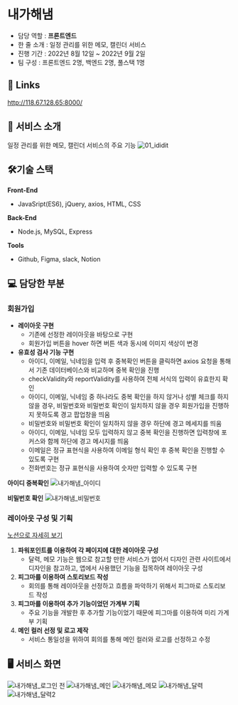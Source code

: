 # 내가해냄
- 담당 역할 : **프론트엔드**
- 한 줄 소개 : 일정 관리를 위한 메모, 캘린더 서비스
- 진행 기간 : 2022년 8월 12일 ~ 2022년 9월 2일
- 팀 구성 : 프론트엔드 2명, 백엔드 2명, 풀스택 1명

## 🔗 Links
http://118.67.128.65:8000/

## 📝 서비스 소개
일정 관리를 위한 메모, 캘린더 서비스의 주요 기능
![01_ididit](https://user-images.githubusercontent.com/108252916/208392606-c12f933d-6f47-4a21-88ff-30c6f5229475.png)

## 🛠️기술 스택

**Front-End**
- JavaSript(ES6), jQuery, axios, HTML, CSS

**Back-End**
- Node.js, MySQL, Express

**Tools**
- Github, Figma, slack, Notion 

## 💻 담당한 부분

### 회원가입

- **레이아웃 구현**
    - 기존에 선정한 레이아웃을 바탕으로 구현
    - 회원가입 버튼을 hover 하면 버튼 색과 동시에 이미지 색상이 변경
- **유효성 검사 기능 구현**
    - 아이디, 이메일, 닉네임을 입력 후 중복확인 버튼을 클릭하면 axios 요청을 통해서 기존 데이터베이스와 비교하며 중복 확인을 진행
    - checkValidity와 reportValidity를 사용하여 전체 서식의 입력이 유효한지 확인
    - 아이디, 이메일, 닉네임 중 하나라도 중복 확인을 하지 않거나 성별 체크를 하지 않을 경우, 비밀번호와 비밀번호 확인이 일치하지 않을 경우 회원가입을 진행하지 못하도록 경고 팝업창을 띄움
    - 비밀번호와 비밀번호 확인이 일치하지 않을 경우 하단에 경고 메세지를 띄움
    - 아이디, 이메일, 닉네임 모두 입력하지 않고 중복 확인을 진행하면 입력창에 포커스와 함께 하단에 경고 메시지를 띄움
    - 이메일은 정규 표현식을 사용하여 이메일 형식 확인 후 중복 확인을 진행할 수 있도록 구현
    - 전화번호는 정규 표현식을 사용하여 숫자만 입력할 수 있도록 구현

**아이디 중복확인**
![내가해냄_아이디](https://user-images.githubusercontent.com/108252916/208393546-f58654fd-b13f-4bc7-9b51-8119aa147a93.gif)

**비밀번호 확인**
![내가해냄_비밀번호](https://user-images.githubusercontent.com/108252916/208393789-7326f441-7bae-45d9-9b7f-a9b0b91e49f6.gif)

### 레이아웃 구성 및 기획
[노션으로 자세히 보기](https://leesurim.notion.site/60c1dea916244a1caa5ed12de34c6ac2?v=c8d39532fbf3419389c940d201b1d933)  
1. **파워포인트를 이용하여 각 페이지에 대한 레이아웃 구성**
    - 달력, 메모 기능은 웹으로 참고할 만한 서비스가 없어서 디자인 관련 사이트에서 디자인을 참고하고, 앱에서 사용했던 기능을 접목하여 레이아웃 구성
2. **피그마를 이용하여 스토리보드 작성**
    - 회의를 통해 레이아웃을 선정하고 흐름을 파악하기 위해서 피그마로 스토리보드 작성
3. **피그마를 이용하여 추가 기능이었던 가계부 기획**
    - 주요 기능을 개발한 후 추가할 기능이었기 때문에 피그마를 이용하여 미리 가계부 기획
4. **메인 컬러 선정 및 로고 제작**
    - 서비스 통일성을 위하여 회의를 통해 메인 컬러와 로고를 선정하고 수정

## 🖥️ 서비스 화면
![내가해냄_로그인 전](https://user-images.githubusercontent.com/108252916/210795480-0dbabab2-15d7-4813-92ab-4be6a04724c8.png)
![내가해냄_메인](https://user-images.githubusercontent.com/108252916/210795517-ca660267-790a-4cc6-b041-1143228600f5.png)
![내가해냄_메모](https://user-images.githubusercontent.com/108252916/210795557-188369f9-90fb-4627-8481-ac69b45966b7.png)
![내가해냄_달력](https://user-images.githubusercontent.com/108252916/210795573-bd388942-c3d7-4f84-8f43-34ff17840ff4.png)
![내가해냄_달력2](https://user-images.githubusercontent.com/108252916/210795588-7e0e9f72-0b5a-47dd-a6e4-6258652aecb0.png)
